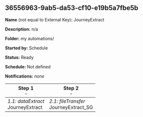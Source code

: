 ## 36556963-9ab5-da53-cf10-e19b5a7fbe5b

**Name** (not equal to External Key)**:** JourneyExtract

**Description:** n/a

**Folder:** my automations/

**Started by:** Schedule

**Status:** Ready

**Schedule:** Not defined

**Notifications:** _none_


| Step 1<br>_<small>-</small>_ | Step 2<br>_<small>-</small>_ |
| --- | --- |
| _1.1: dataExtract_<br>JourneyExtract | _2.1: fileTransfer_<br>JourneyExtract_SG |
